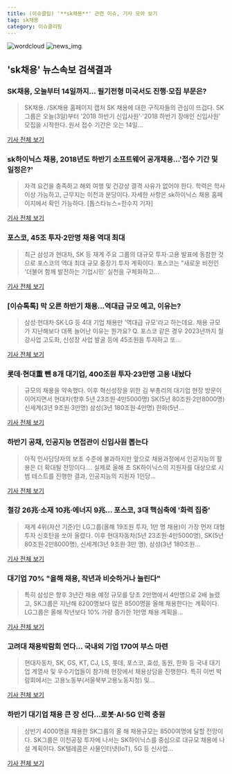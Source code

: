 ```yaml
---
title: (이슈클립) '**sk채용**' 관련 이슈, 기사 모아 보기
tag: sk채용
category: 이슈클리핑
---
```

![wordcloud](https://s3.ap-northeast-2.amazonaws.com/lyrics101-wordcloud/2018-09-03-1535983206.png)
![news_img](https://user-images.githubusercontent.com/42597476/44507050-1206f400-a6e4-11e8-8d98-7ffbfebb353f.png)
## **'**sk채용**'** 뉴스속보 검색결과
### SK채용, 오늘부터 14일까지… 필기전형 미국서도 진행·모집 부문은?

>SK채용. /SK채용 홈페이지 캡처  SK 채용에 대한 구직자들의 관심이 뜨겁다.   SK그룹은 오늘(3일)부터 '2018 하반기 신입사원'·'2018 하반기 장애인 신입사원' 모집을 시작한다.   원서 접수 기간은 오는 14일...

<a href="http://www.kyeongin.com/main/view.php?key=20180903002002473" target="_blank">기사 전체 보기</a>

### sk하이닉스 채용, 2018년도 하반기 소프트웨어 공개채용…'접수 기간 및 일정은?'

>자격 요건을 충족하고 해외 여행 및 건강상 결격 사유가 없어야 한다. 학력은 학사 이상 가능하고, 근무지는 이천과 분당이다. 자세한 사항은 sk하이닉스 채용 홈페이지에서 확인 가능하다. [톱스타뉴스=한수지 기자]

<a href="http://www.topstarnews.net/news/articleView.html?idxno=476075" target="_blank">기사 전체 보기</a>

### 포스코, 45조 투자·2만명 채용 역대 최대

>최근 삼성과 현대차, SK 등 재계 주요 그룹의 대규모 투자·고용 발표에 동참한 것으로 포스코의 역대 최대 규모 중장기 투자 계획이다. 포스코는 "새로운 비전인 '더불어 함께 발전하는 기업시민' 실천을 구체화하고...

<a href="http://news.mk.co.kr/newsRead.php?year=2018&no=555089" target="_blank">기사 전체 보기</a>

### [이슈톡톡] 막 오른 하반기 채용…역대급 규모 예고, 이유는?

>삼성·현대차·SK·LG 등 4대 기업 채용만 '역대급 규모'라고 하는데요. 채용 규모가 지난해보다 대폭 늘어난 이유는 뭔가요? Q. 포스코 같은 경우 2023년까지 철강사업 고도화, 신성장 사업 발굴 등에 45조원을 투자하고 또...

<a href="http://sbscnbc.sbs.co.kr/read.jsp?pmArticleId=10000913702" target="_blank">기사 전체 보기</a>

### 롯데·현대重 뺀 8개 대기업, 400조원 투자·23만명 고용 내놨다

>규모의 채용을 약속했다. 이후 혁신성장을 위한 김 부총리의 대기업 현장 방문이 이어지면서 현대차(향후 5년 23조원·4만5000명) SK(5년 80조원·2만8000명) 신세계(3년 9조원·3만명) 삼성(3년 180조원·4만명) 한화(5년...

<a href="http://news1.kr/articles/?3415964" target="_blank">기사 전체 보기</a>

### 하반기 공채, 인공지능 면접관이 신입사원 뽑는다

>아직 인사담당자의 보조 수준에 불과하지만 앞으로 채용과정에서 인공지능의 활용은 더 확대될 전망이다.... 실제로 올해 초 SK하이닉스의 지원자를 대상으로 시범 테스트를 진행한 결과, 인공지능의 지원자 1인당...

<a href="http://news.mtn.co.kr/newscenter/news_viewer.mtn?gidx=2018090315473316494" target="_blank">기사 전체 보기</a>

### 철강 26兆·소재 10兆·에너지 9兆… 포스코, 3대 핵심축에 '화력 집중'

>재계 4위(자산 기준)인 LG그룹(올해 19조원 투자, 1만 명 채용)이 가장 먼저 대형 투자 신호탄을 쏘아 올렸다. 이후 현대자동차(5년 23조원·4만5000명), SK(5년 80조원·2만8000명), 신세계(3년 9조원·3만 명), 삼성(3년 180조원...

<a href="http://news.hankyung.com/article/2018090359951" target="_blank">기사 전체 보기</a>

### 대기업 70% "올해 채용, 작년과 비슷하거나 늘린다"

>특히 삼성은 향후 3년간 채용 예정 규모를 당초 2만명에서 4만명으로 2배 늘렸고, SK그룹은 지난해 8200명보다 많은 8500명을 올해 채용한다는 계획이다. LG그룹은 올해 작년보다 10% 가량 증가한 1만명 채용 계획을...

<a href="http://www.incheonilbo.com/news/articleView.html?idxno=903088" target="_blank">기사 전체 보기</a>

### 고려대 채용박람회 연다… 국내외 기업 170여 부스 마련

>현대자동차, SK, GS, KT, CJ, LS, 롯데, 포스코, 효성, 동원, 한화 등 국내 대기업 계열사 및 우수기업들이 참가해 현장에서 채용상담을 진행한다. 특히 이번 박람회에서는 고용노동부(서울북부고용노동지청) 및...

<a href="http://www.newscj.com/news/articleView.html?idxno=551678" target="_blank">기사 전체 보기</a>

### 하반기 대기업 채용 큰 장 선다…로봇·AI·5G 인력 충원

>상반기 4000명을 채용한 SK그룹의 올 해 채용규모는 8500여명에 달할 전망이다. SK그룹은 이천공장 투자에 나서는 SK하이닉스를 중심으로 대규모 채용에 나설 계획이다. SK텔레콤은 사물인터넷(IoT), 5G 등 신사업...

<a href="http://www.segyefn.com/newsView/20180903003594?OutUrl=naver" target="_blank">기사 전체 보기</a>


